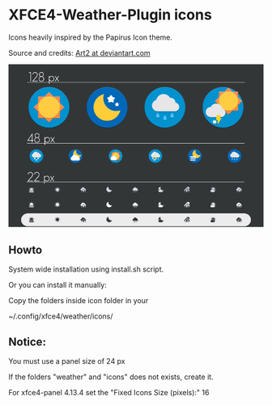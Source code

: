 # XFCE4-Weather-Plugin icons


Icons heavily inspired by the Papirus Icon theme.


Source and credits: [Art2 at deviantart.com ](https://www.deviantart.com/art-2/art/Iconos-Clima-para-xfce4-weather-plugin-581282954)

![](preview.png)


## Howto

System wide installation using install.sh script.



Or you can install it manually:

Copy the folders inside icon folder in your 

~/.config/xfce4/weather/icons/


## Notice:

You must use a panel size of 24 px

If the folders "weather" and "icons" does not exists, create it.

For xfce4-panel 4.13.4 set the "Fixed Icons Size (pixels):" 16
